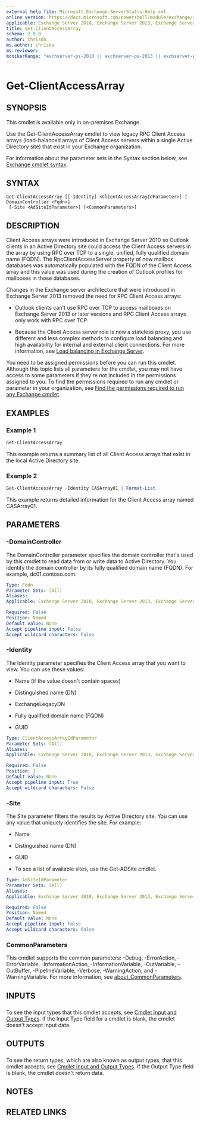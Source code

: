 ```yaml
---
external help file: Microsoft.Exchange.ServerStatus-Help.xml
online version: https://docs.microsoft.com/powershell/module/exchange/client-access-servers/get-clientaccessarray
applicable: Exchange Server 2010, Exchange Server 2013, Exchange Server 2016, Exchange Server 2019
title: Get-ClientAccessArray
schema: 2.0.0
author: chrisda
ms.author: chrisda
ms.reviewer:
monikerRange: "exchserver-ps-2010 || exchserver-ps-2013 || exchserver-ps-2016 || exchserver-ps-2019"
---
```


# Get-ClientAccessArray

## SYNOPSIS
This cmdlet is available only in on-premises Exchange.

Use the Get-ClientAccessArray cmdlet to view legacy RPC Client Access arrays (load-balanced arrays of Client Access servers within a single Active Directory site) that exist in your Exchange organization.

For information about the parameter sets in the Syntax section below, see [Exchange cmdlet syntax](https://docs.microsoft.com/powershell/exchange/exchange-server/exchange-cmdlet-syntax).

## SYNTAX

```
Get-ClientAccessArray [[-Identity] <ClientAccessArrayIdParameter>] [-DomainController <Fqdn>]
 [-Site <AdSiteIdParameter>] [<CommonParameters>]
```

## DESCRIPTION
Client Access arrays were introduced in Exchange Server 2010 so Outlook clients in an Active Directory site could access the Client Access servers in the array by using RPC over TCP to a single, unified, fully qualified domain name (FQDN). The RpcClientAccessServer property of new mailbox databases was automatically populated with the FQDN of the Client Access array and this value was used during the creation of Outlook profiles for mailboxes in those databases.

Changes in the Exchange server architecture that were introduced in Exchange Server 2013 removed the need for RPC Client Access arrays:

- Outlook clients can't use RPC over TCP to access mailboxes on Exchange Server 2013 or later versions and RPC Client Access arrays only work with RPC over TCP.

- Because the Client Access server role is now a stateless proxy, you use different and less complex methods to configure load balancing and high availability for internal and external client connections. For more information, see [Load balancing in Exchange Server](https://docs.microsoft.com/Exchange/architecture/client-access/load-balancing).

You need to be assigned permissions before you can run this cmdlet. Although this topic lists all parameters for the cmdlet, you may not have access to some parameters if they're not included in the permissions assigned to you. To find the permissions required to run any cmdlet or parameter in your organization, see [Find the permissions required to run any Exchange cmdlet](https://docs.microsoft.com/powershell/exchange/exchange-server/find-exchange-cmdlet-permissions).

## EXAMPLES

### Example 1
```powershell
Get-ClientAccessArray
```

This example returns a summary list of all Client Access arrays that exist in the local Active Directory site.

### Example 2
```powershell
Get-ClientAccessArray -Identity CASArray01 | Format-List
```

This example returns detailed information for the Client Access array named CASArray01.

## PARAMETERS

### -DomainController
The DomainController parameter specifies the domain controller that's used by this cmdlet to read data from or write data to Active Directory. You identify the domain controller by its fully qualified domain name (FQDN). For example, dc01.contoso.com.

```yaml
Type: Fqdn
Parameter Sets: (All)
Aliases:
Applicable: Exchange Server 2010, Exchange Server 2013, Exchange Server 2016, Exchange Server 2019

Required: False
Position: Named
Default value: None
Accept pipeline input: False
Accept wildcard characters: False
```

### -Identity
The Identity parameter specifies the Client Access array that you want to view. You can use these values:

- Name (if the value doesn't contain spaces)

- Distinguished name (DN)

- ExchangeLegacyDN

- Fully qualified domain name (FQDN)

- GUID

```yaml
Type: ClientAccessArrayIdParameter
Parameter Sets: (All)
Aliases:
Applicable: Exchange Server 2010, Exchange Server 2013, Exchange Server 2016, Exchange Server 2019

Required: False
Position: 1
Default value: None
Accept pipeline input: True
Accept wildcard characters: False
```

### -Site
The Site parameter filters the results by Active Directory site. You can use any value that uniquely identifies the site. For example:

- Name

- Distinguished name (DN)

- GUID

- To see a list of available sites, use the Get-ADSite cmdlet.

```yaml
Type: AdSiteIdParameter
Parameter Sets: (All)
Aliases:
Applicable: Exchange Server 2010, Exchange Server 2013, Exchange Server 2016, Exchange Server 2019

Required: False
Position: Named
Default value: None
Accept pipeline input: False
Accept wildcard characters: False
```

### CommonParameters
This cmdlet supports the common parameters: -Debug, -ErrorAction, -ErrorVariable, -InformationAction, -InformationVariable, -OutVariable, -OutBuffer, -PipelineVariable, -Verbose, -WarningAction, and -WarningVariable. For more information, see [about_CommonParameters](https://go.microsoft.com/fwlink/p/?LinkID=113216).

## INPUTS

###  
To see the input types that this cmdlet accepts, see [Cmdlet Input and Output Types](https://go.microsoft.com/fwlink/p/?LinkId=616387). If the Input Type field for a cmdlet is blank, the cmdlet doesn't accept input data.

## OUTPUTS

###  
To see the return types, which are also known as output types, that this cmdlet accepts, see [Cmdlet Input and Output Types](https://go.microsoft.com/fwlink/p/?LinkId=616387). If the Output Type field is blank, the cmdlet doesn't return data.

## NOTES

## RELATED LINKS
